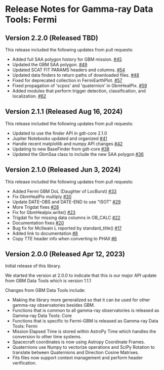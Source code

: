# Release Notes for Gamma-ray Data Tools: Fermi
## Version 2.2.0 (Released TBD)

This release included the following updates from pull requests:  

- Added full SAA polygon history for GBM mission. [#45](https://github.com/USRA-STI/gdt-fermi/pull/45)
- Updated the GBM SAA polygon. [#49](https://github.com/USRA-STI/gdt-fermi/pull/49)
- Updated SCAT FIT PARAMS headers and columns. [#54](https://github.com/USRA-STI/gdt-fermi/pull/54)
- Updated data finders to return paths of downloaded files. [#48](https://github.com/USRA-STI/gdt-fermi/pull/48)
- Fixed for deprecated collection in FermiEarthPlot. [#57](https://github.com/USRA-STI/gdt-fermi/pull/57)
- Fixed propagation of 'scpos' and 'quaternion' in GbmHealPix. [#59](https://github.com/USRA-STI/gdt-fermi/pull/59)
- Added modules that perform trigger detection, classification, and localization. [#62](https://github.com/USRA-STI/gdt-fermi/pull/62)

## Version 2.1.1 (Released Aug 16, 2024)  

This release included the following updates from pull requests:  

- Updated to use the finder API in gdt-core 2.1.0
- Jupiter Notebooks updated and organized [#41](https://github.com/USRA-STI/gdt-fermi/pull/41)
- Handle recent matplotlib and numpy API changes [#42](https://github.com/USRA-STI/gdt-fermi/pull/42)
- Updating to new BaseFinder from gdt-core [#38](https://github.com/USRA-STI/gdt-fermi/pull/38)
- Updated the GbmSaa class to include the new SAA polygon [#36](https://github.com/USRA-STI/gdt-fermi/pull/36)

## Version 2.1.0 (Released Jun 3, 2024)

This release included the following updates from pull requests:  

- Added Fermi GBM DoL (Daughter of LocBurst) [#33](https://github.com/USRA-STI/gdt-fermi/pull/33)
- Fix GbmHealPix multiply [#30](https://github.com/USRA-STI/gdt-fermi/pull/30)
- Update DATE-OBS and DATE-END to use "ISOT" [#29](https://github.com/USRA-STI/gdt-fermi/pull/29)
- More Trigdat fixes [#28](https://github.com/USRA-STI/gdt-fermi/pull/28)
- Fix for GbmHealpix.write() [#23](https://github.com/USRA-STI/gdt-fermi/pull/23)
- Trigdat fix for missing data columns in OB_CALC [#22](https://github.com/USRA-STI/gdt-fermi/pull/22)
- Documentation fixes [#20](https://github.com/USRA-STI/gdt-fermi/pull/20)
- Bug fix for McIlwain L reported by standard_title() [#17](https://github.com/USRA-STI/gdt-fermi/pull/17)
- Added link to documentation [#8](https://github.com/USRA-STI/gdt-fermi/pull/8)
- Copy TTE header info when converting to PHAII [#6](https://github.com/USRA-STI/gdt-fermi/pull/6)

## Version 2.0.0 (Released Apr 12, 2023)

Initial release of this library.

We started the version at 2.0.0 to indicate that this is our major API update from GBM Data Tools which is version 1.1.1

Changes from GBM Data Tools include:

- Making the library more generalized so that it can be used for other gamma-ray observatories besides GBM.
- Functions that is common to all gamma-ray observatories is released as Gamma-ray Data Tools: Core
- Functions that is specific to Fermi-GBM is released as Gamma-ray Data Tools: Fermi
- Mission Elapsed Time is stored within AstroPy Time which handles the conversion to other time systems.
- Spacecraft coordinates is now using Astropy Coordinate Frames.
- Quaternions use Numpy to vectorize operations and SciPy Rotation to translate between Quaternions and Direction Cosine Matrixes.
- Fits files now support context management and perform header verification.

